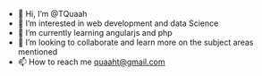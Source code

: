 - 👋 Hi, I’m @TQuaah
- 👀 I’m interested in web development and data Science
- 🌱 I’m currently learning angularjs and php
- 💞️ I’m looking to collaborate and learn more on the subject areas mentioned
- 📫 How to reach me quaaht@gmail.com

<!---
TQuaah/TQuaah is a ✨ special ✨ repository because its `README.md` (this file) appears on your GitHub profile.
You can click the Preview link to take a look at your changes.
--->

